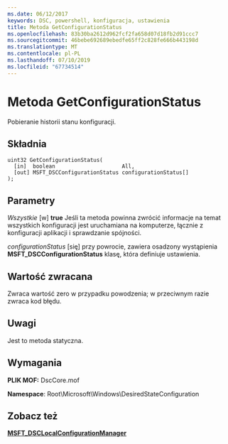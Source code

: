```yaml
---
ms.date: 06/12/2017
keywords: DSC, powershell, konfiguracja, ustawienia
title: Metoda GetConfigurationStatus
ms.openlocfilehash: 83b30ba2612d962fcf2fa658d07d18fb2d91ccc7
ms.sourcegitcommit: 46bebe692689ebedfe65ff2c828fe666b443198d
ms.translationtype: MT
ms.contentlocale: pl-PL
ms.lasthandoff: 07/10/2019
ms.locfileid: "67734514"
---
```

# <a name="getconfigurationstatus-method"></a>Metoda GetConfigurationStatus

Pobieranie historii stanu konfiguracji.

## <a name="syntax"></a>Składnia

```mof
uint32 GetConfigurationStatus(
  [in]  boolean                     All,
  [out] MSFT_DSCConfigurationStatus configurationStatus[]
);
```

## <a name="parameters"></a>Parametry

*Wszystkie* \[w\] **true** Jeśli ta metoda powinna zwrócić informacje na temat wszystkich konfiguracji jest uruchamiana na komputerze, łącznie z konfiguracji aplikacji i sprawdzanie spójności.

*configurationStatus* \[się\] przy powrocie, zawiera osadzony wystąpienia **MSFT_DSCConfigurationStatus** klasę, która definiuje ustawienia.

## <a name="return-value"></a>Wartość zwracana

Zwraca wartość zero w przypadku powodzenia; w przeciwnym razie zwraca kod błędu.

## <a name="remarks"></a>Uwagi

Jest to metoda statyczna.

## <a name="requirements"></a>Wymagania

**PLIK MOF:** DscCore.mof

**Namespace**: Root\Microsoft\Windows\DesiredStateConfiguration

## <a name="see-also"></a>Zobacz też

[**MSFT_DSCLocalConfigurationManager**](msft-dsclocalconfigurationmanager.md)
